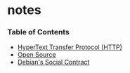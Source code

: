 # notes

### Table of Contents
- [HyperText Transfer Protocol (HTTP)](https://github.com/B-Salinas/b-nodes/blob/main/notes/http.md)
- [Open Source](https://github.com/B-Salinas/b-nodes/blob/main/notes/open_source.md)
- [Debian's Social Contract](https://github.com/B-Salinas/b-nodes/blob/main/notes/debian_social_contract.md)